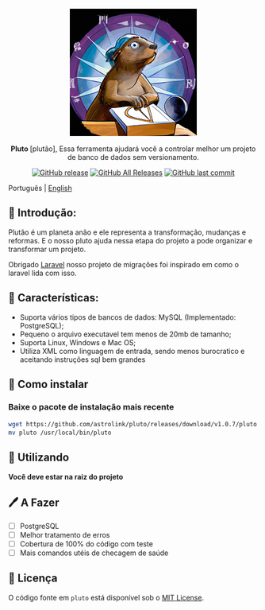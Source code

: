 <p align="center">
   <img src="https://raw.githubusercontent.com/astrolink/pluto/main/docs/images/astrolink-gopher-compress.png" />
</p>

<p align="center"><b>Pluto </b> [plutão], Essa ferramenta ajudará você a controlar melhor um projeto de banco de dados sem versionamento.</p>

<p align="center">
<a href="https://github.com/astrolink/pluto/releases"><img alt="GitHub release" src="https://img.shields.io/github/release/astrolink/pluto.svg?style=flat-square&include_prereleases" /></a>
<a href="https://github.com/go-sonic/sonic/releases"><img alt="GitHub All Releases" src="https://img.shields.io/github/downloads/astrolink/pluto/total.svg?style=flat-square" /></a>
<a href="https://github.com/astrolink/pluto/commits"><img alt="GitHub last commit" src="https://img.shields.io/github/last-commit/astrolink/pluto.svg?style=flat-square" /></a>
<br />
</p>


Português | [English](../README.md)

## 📖 Introdução:

Plutão é um planeta anão e ele representa a transformação, mudanças e reformas.
E o nosso pluto ajuda nessa etapa do projeto a pode organizar e transformar um projeto.

Obrigado [Laravel](https://github.com/laravel/laravel) nosso projeto de migrações foi inspirado em como o laravel lida com isso.

## 🚀 Características:
- Suporta vários tipos de bancos de dados: MySQL (Implementado: PostgreSQL);
- Pequeno o arquivo executavel tem menos de 20mb de tamanho;
- Suporta Linux, Windows e Mac OS;
- Utiliza XML como linguagem de entrada, sendo menos burocratico e aceitando instruções sql bem grandes

## 🧰 Como instalar

### Baixe o pacote de instalação mais recente
```bash
wget https://github.com/astrolink/pluto/releases/download/v1.0.7/pluto
mv pluto /usr/local/bin/pluto
```

## 🏃 Utilizando
**Você deve estar na raiz do projeto**


## 🖊️ A Fazer
- [ ] PostgreSQL
- [ ] Melhor tratamento de erros
- [ ] Cobertura de 100% do código com teste
- [ ] Mais comandos utéis de checagem de saúde

## 📄 Licença

O código fonte em `pluto` está disponível sob o [MIT License](/LICENSE.md).